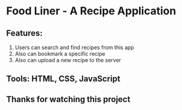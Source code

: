 # Food Liner - A Recipe Application

## Features:

1. Users can search and find recipes from this app
2. Also can bookmark a specific recipe
3. Also can upload a new recipe to the server

## Tools: HTML, CSS, JavaScript



## Thanks for watching this project
